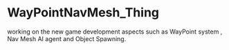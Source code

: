 # WayPointNavMesh_Thing
working on the new game development aspects such as WayPoint system , Nav Mesh AI agent and Object Spawning.
